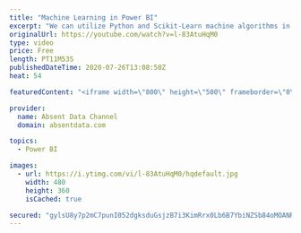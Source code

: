 ```yaml
---
title: "Machine Learning in Power BI"
excerpt: "We can utilize Python and Scikit-Learn machine algorithms in Power with the Run Script option. In this example we will do churn analysis using an classification with the Logistic Regression package from Scikit_learn.  Check me out on LinkedIn   https://www.linkedin.com/in/gaelimholland"
originalUrl: https://youtube.com/watch?v=l-83AtuHqM0
type: video
price: Free
length: PT11M53S
publishedDateTime: 2020-07-26T13:08:50Z
heat: 54

featuredContent: "<iframe width=\"800\" height=\"500\" frameborder=\"0\" src=\"https://www.youtube.com/embed/l-83AtuHqM0\" allow=\"accelerometer; autoplay; encrypted-media; gyroscope; picture-in-picture\" allowfullscreen></iframe>"

provider:
  name: Absent Data Channel
  domain: absentdata.com

topics:
  - Power BI

images:
  - url: https://i.ytimg.com/vi/l-83AtuHqM0/hqdefault.jpg
    width: 480
    height: 360
    isCached: true

secured: "gylsU8y7p2mC7punI052dgksduGsjzB7i3KimRrx0Lb6B7YbiNZSb84oMOANRNIdkctitKVAoN5K/GFwuq9T747CCyfW6nlLoFtTwOLjP9x07/psF52ZZo5sSygpptgGVGAeW+5QPpiGrD+QIJWq9lF2efDIsZxwKIA4FpPJvdmRj7AJtP+Ir18PtLqD+EPPk3X822JyhEL40SUaKcJsH7XfwP+Ef+XheYPMvE8r4dXMQlRGt03aVFUaJtg7k9Vsqm7jvu7es/6ryouKQ7seEVcODo0OYFMooq4Vj+CU4TSE24l284ChYXOD6KPZzXyxtU1QZ4MoMSPR42j2jtw9qVZ9rZapfCalrc6ebnduQBsg189jCSla06yVCXQ0qswMwMmMBvj5ONOtrfqIkLXG2KPdWkv2iHlEHEffoUxAqq0=;wp+WjXkSOOdsz4thwrYKWg=="
---
```


